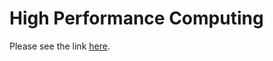 # High Performance Computing

Please see the link [here](http://andrewjrobinson.github.io/vlsci-docs/tutorials/hpc/).

